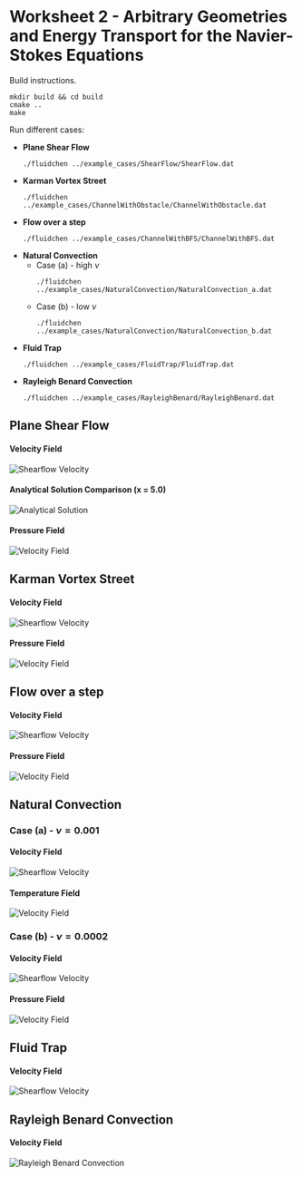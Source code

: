 # Worksheet 2 - Arbitrary Geometries and Energy Transport for the Navier-Stokes Equations

Build instructions.

```
mkdir build && cd build
cmake ..
make
```

Run different cases:

- **Plane Shear Flow**
  ```
  ./fluidchen ../example_cases/ShearFlow/ShearFlow.dat
  ```
- **Karman Vortex Street**
  ```
  ./fluidchen ../example_cases/ChannelWithObstacle/ChannelWithObstacle.dat
  ```
- **Flow over a step**
  ```
  ./fluidchen ../example_cases/ChannelWithBFS/ChannelWithBFS.dat
  ```
- **Natural Convection**
  - Case (a) - high $\nu$
    ```
    ./fluidchen ../example_cases/NaturalConvection/NaturalConvection_a.dat
    ```
  - Case (b) - low $\nu$
    ```
    ./fluidchen ../example_cases/NaturalConvection/NaturalConvection_b.dat
    ```
- **Fluid Trap**
  ```
  ./fluidchen ../example_cases/FluidTrap/FluidTrap.dat
  ```
- **Rayleigh Benard Convection**
  ```
  ./fluidchen ../example_cases/RayleighBenard/RayleighBenard.dat
  ```

## Plane Shear Flow

#### Velocity Field

![Shearflow Velocity](../imgs/shearflow_velocity.png)

#### Analytical Solution Comparison (x = 5.0)

![Analytical Solution](../imgs/shearflow_plot.png)

#### Pressure Field

![Velocity Field](../imgs/shearflow_pressure.png)

## Karman Vortex Street

#### Velocity Field

![Shearflow Velocity](../imgs/karman_velocity.png)

<!-- ### Streamlines
![Velocity Field](imgs/karman_streamlines.png) -->

#### Pressure Field

![Velocity Field](../imgs/karman_pressure.png)

## Flow over a step

#### Velocity Field

![Shearflow Velocity](../imgs/BFS_velocity.png)

#### Pressure Field

![Velocity Field](../imgs/BFS_pressure.png)

## Natural Convection

### Case (a) - $\nu=0.001$

#### Velocity Field

![Shearflow Velocity](../imgs/NC_a_velocity.png)

#### Temperature Field

![Velocity Field](../imgs/NC_a_temp.png)

### Case (b) - $\nu = 0.0002$

#### Velocity Field

![Shearflow Velocity](../imgs/NC_b_velocity.png)

#### Pressure Field

![Velocity Field](../imgs/NC_b_temp.png)

## Fluid Trap

#### Velocity Field

![Shearflow Velocity](../imgs/fluidtrap_temp.png)

## Rayleigh Benard Convection

#### Velocity Field

![Rayleigh Benard Convection](../imgs/rayleigh_benard_velocity.png)
